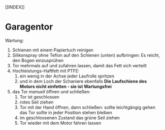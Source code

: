 [[INDEX]]
# Garagentor  
Wartung:
1. Schienen mit einem Papiertuch reinigen
2. Silikonspray ohne Teflon auf den Schienen (unten) aufbringen:
    Es reicht, den Bogen einzusprühen
3. Tor mehrmals auf und zufahren lassen, damit das Fett sich verteilt
4. Hochleistungs-Haftfett mit PTFE:
    1. ein wenig in der Achse jeder Laufrolle spritzen
    2. und in dem Loch der Schaniere ebenfalls
**Die Laufschiene des Motors nicht einfetten - sie ist Wartungsfrei**
5. das Tor *manuell* öffnen und schließen:
    1. Tor ist geschlossen
    2. rotes Seil ziehen
    3. Tor mit der Hand öffnen, dann schließen:
        sollte leichtgängig gehen
        das Tor sollte in jeder Position stehen bleiben
    4. im geschloosenen Zustand das grüne Seil ziehen
    5. Tor wieder mit dem Motor fahren lassen
    
